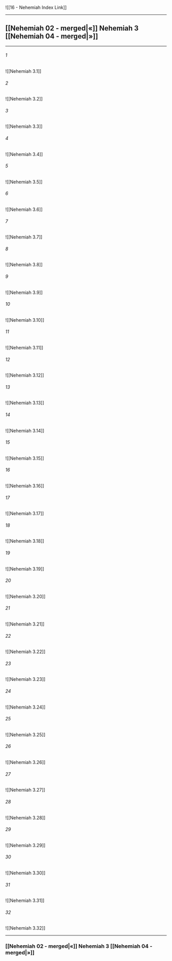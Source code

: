 ![[16 - Nehemiah Index Link]]

---
##  [[Nehemiah 02 - merged|«]] Nehemiah 3 [[Nehemiah 04 - merged|»]]

---

###### 1
![[Nehemiah 3.1]] 

###### 2
![[Nehemiah 3.2]] 

###### 3
![[Nehemiah 3.3]] 

###### 4
![[Nehemiah 3.4]]

###### 5 
![[Nehemiah 3.5]] 

###### 6
![[Nehemiah 3.6]] 

###### 7
![[Nehemiah 3.7]] 

###### 8
![[Nehemiah 3.8]] 

###### 9
![[Nehemiah 3.9]] 

###### 10
![[Nehemiah 3.10]] 

###### 11
![[Nehemiah 3.11]] 

###### 12
![[Nehemiah 3.12]]

###### 13
![[Nehemiah 3.13]] 

###### 14
![[Nehemiah 3.14]] 

###### 15
![[Nehemiah 3.15]]

###### 16
![[Nehemiah 3.16]] 

###### 17
![[Nehemiah 3.17]]

###### 18
![[Nehemiah 3.18]] 

###### 19
![[Nehemiah 3.19]] 

###### 20
![[Nehemiah 3.20]]

###### 21
![[Nehemiah 3.21]] 

###### 22
![[Nehemiah 3.22]] 

###### 23
![[Nehemiah 3.23]]

###### 24
![[Nehemiah 3.24]] 

###### 25
![[Nehemiah 3.25]]

###### 26
![[Nehemiah 3.26]] 

###### 27
![[Nehemiah 3.27]] 

###### 28
![[Nehemiah 3.28]]

###### 29
![[Nehemiah 3.29]] 

###### 30
![[Nehemiah 3.30]] 

###### 31
![[Nehemiah 3.31]] 

###### 32
![[Nehemiah 3.32]] 


---
###  [[Nehemiah 02 - merged|«]] Nehemiah 3 [[Nehemiah 04 - merged|»]]